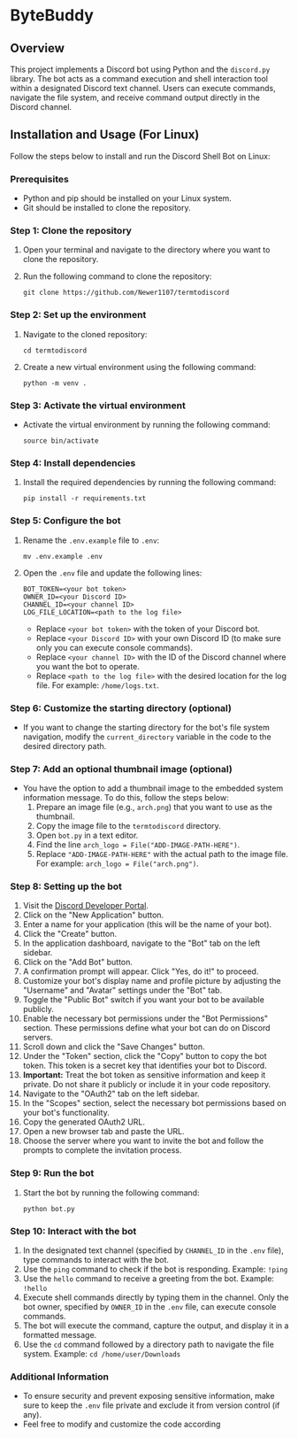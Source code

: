 # ByteBuddy

## Overview
This project implements a Discord bot using Python and the `discord.py` library. The bot acts as a command execution and shell interaction tool within a designated Discord text channel. Users can execute commands, navigate the file system, and receive command output directly in the Discord channel.

## Installation and Usage (For Linux)
Follow the steps below to install and run the Discord Shell Bot on Linux:

### Prerequisites
- Python and pip should be installed on your Linux system.
- Git should be installed to clone the repository.

### Step 1: Clone the repository
1. Open your terminal and navigate to the directory where you want to clone the repository.
2. Run the following command to clone the repository:

    ```
    git clone https://github.com/Newer1107/termtodiscord
    ```

### Step 2: Set up the environment
1. Navigate to the cloned repository:

    ```
    cd termtodiscord
    ```
2. Create a new virtual environment using the following command:

    ```
    python -m venv .
    ```

### Step 3: Activate the virtual environment
- Activate the virtual environment by running the following command:

    ```
    source bin/activate
    ```

### Step 4: Install dependencies
1. Install the required dependencies by running the following command:

    ```
    pip install -r requirements.txt
    ```

### Step 5: Configure the bot
1. Rename the `.env.example` file to `.env`:

    ```
    mv .env.example .env
    ```
3. Open the `.env` file and update the following lines:

    ```
    BOT_TOKEN=<your bot token>
    OWNER_ID=<your Discord ID>
    CHANNEL_ID=<your channel ID>
    LOG_FILE_LOCATION=<path to the log file>
    ```
    - Replace `<your bot token>` with the token of your Discord bot.
    - Replace `<your Discord ID>` with your own Discord ID (to make sure only you can execute console commands).
    - Replace `<your channel ID>` with the ID of the Discord channel where you want the bot to operate.
    - Replace `<path to the log file>` with the desired location for the log file. For example: `/home/logs.txt`.

### Step 6: Customize the starting directory (optional)
- If you want to change the starting directory for the bot's file system navigation, modify the `current_directory` variable in the code to the desired directory path.

### Step 7: Add an optional thumbnail image (optional)
- You have the option to add a thumbnail image to the embedded system information message. To do this, follow the steps below:
    1. Prepare an image file (e.g., `arch.png`) that you want to use as the thumbnail.
    2. Copy the image file to the `termtodiscord` directory.
    3. Open `bot.py` in a text editor.
    4. Find the line `arch_logo = File("ADD-IMAGE-PATH-HERE")`.
    5. Replace `"ADD-IMAGE-PATH-HERE"` with the actual path to the image file. For example: `arch_logo = File("arch.png")`.

### Step 8: Setting up the bot
1. Visit the [Discord Developer Portal](https://discord.com/developers/applications).
2. Click on the "New Application" button.
3. Enter a name for your application (this will be the name of your bot).
4. Click the "Create" button.
5. In the application dashboard, navigate to the "Bot" tab on the left sidebar.
6. Click on the "Add Bot" button.
7. A confirmation prompt will appear. Click "Yes, do it!" to proceed.
8. Customize your bot's display name and profile picture by adjusting the "Username" and "Avatar" settings under the "Bot" tab.
9. Toggle the "Public Bot" switch if you want your bot to be available publicly.
10. Enable the necessary bot permissions under the "Bot Permissions" section. These permissions define what your bot can do on Discord servers.
11. Scroll down and click the "Save Changes" button.
12. Under the "Token" section, click the "Copy" button to copy the bot token. This token is a secret key that identifies your bot to Discord.
13. **Important:** Treat the bot token as sensitive information and keep it private. Do not share it publicly or include it in your code repository.
14. Navigate to the "OAuth2" tab on the left sidebar.
15. In the "Scopes" section, select the necessary bot permissions based on your bot's functionality.
16. Copy the generated OAuth2 URL.
17. Open a new browser tab and paste the URL.
18. Choose the server where you want to invite the bot and follow the prompts to complete the invitation process.

### Step 9: Run the bot
1. Start the bot by running the following command:

    ```
    python bot.py
    ```

### Step 10: Interact with the bot
1. In the designated text channel (specified by `CHANNEL_ID` in the `.env` file), type commands to interact with the bot.
2. Use the `ping` command to check if the bot is responding. Example: `!ping`
3. Use the `hello` command to receive a greeting from the bot. Example: `!hello`
4. Execute shell commands directly by typing them in the channel. Only the bot owner, specified by `OWNER_ID` in the `.env` file, can execute console commands.
5. The bot will execute the command, capture the output, and display it in a formatted message.
6. Use the `cd` command followed by a directory path to navigate the file system. Example: `cd /home/user/Downloads`

### Additional Information
- To ensure security and prevent exposing sensitive information, make sure to keep the `.env` file private and exclude it from version control (if any).
- Feel free to modify and customize the code according
